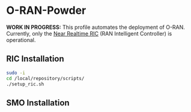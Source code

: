 # O-RAN-Powder

**WORK IN PROGRESS:** This profile automates the deployment of O-RAN. Currently, only the [Near Realtime RIC](https://wiki.o-ran-sc.org/display/GS/Near+Realtime+RIC+Installation) (RAN Intelligent Controller) is operational.

## RIC Installation

```bash
sudo -i
cd /local/repository/scripts/
./setup_ric.sh
```

## SMO Installation